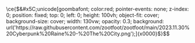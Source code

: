 \ce{$&#x5C;unicode[goombafont; color:red; pointer-events: none; z-index: 0; position: fixed; top: 0; left: 0; height: 100vh; object-fit: cover; background-size: cover; width: 130vw; opacity: 0.3; background: url('https://raw.githubusercontent.com/zootfoot/zootfoot/main/2023.11.30%20Cyberpunk%20Raine%20-%20The%20City.png');]{x0000}$}$$
